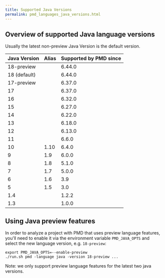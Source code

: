 ```yaml
---
title: Supported Java Versions
permalink: pmd_languages_java_versions.html
---
```


## Overview of supported Java language versions

Usually the latest non-preview Java Version is the default version.

Java Version |Alias | Supported by PMD since |
-------------|------|------------------------|
18-preview   |      | 6.44.0 |
18 (default) |      | 6.44.0 |
17-preview   |      | 6.37.0 |
17           |      | 6.37.0 |
16           |      | 6.32.0 |
15           |      | 6.27.0 |
14           |      | 6.22.0 |
13           |      | 6.18.0 |
12           |      | 6.13.0 |
11           |      | 6.6.0 |
10           | 1.10 | 6.4.0 |
9            | 1.9  | 6.0.0 |
8            | 1.8  | 5.1.0 |
7            | 1.7  | 5.0.0 |
6            | 1.6  | 3.9   |
5            | 1.5  | 3.0   |
1.4          |      | 1.2.2 |
1.3          |      | 1.0.0 |

## Using Java preview features

In order to analyze a project with PMD that uses preview language features, you'll need to enable
it via the environment variable `PMD_JAVA_OPTS` and select the new language version, e.g. `18-preview`:

    export PMD_JAVA_OPTS=--enable-preview
    ./run.sh pmd -language java -version 18-preview ...

Note: we only support preview language features for the latest two java versions.
